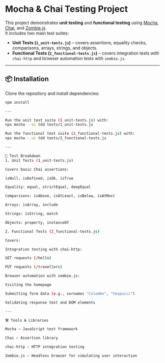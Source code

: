 # Mocha & Chai Testing Project

This project demonstrates **unit testing** and **functional testing** using [Mocha](https://mochajs.org/), [Chai](https://www.chaijs.com/), and [Zombie.js](https://github.com/assaf/zombie).  
It includes two main test suites:  

- **Unit Tests (`1_unit-tests.js`)** – covers assertions, equality checks, comparisons, arrays, strings, and objects.  
- **Functional Tests (`2_functional-tests.js`)** – covers integration tests with `chai-http` and browser automation tests with `zombie.js`.  

---

## 📦 Installation

Clone the repository and install dependencies:

```bash
npm install

---

Run the unit test suite (1_unit-tests.js) with:
npx mocha --ui tdd tests/1_unit-tests.js

Run the functional test suite (2_functional-tests.js) with:
npx mocha --ui tdd tests/2_functional-tests.js

---

🧪 Test Breakdown
1. Unit Tests (1_unit-tests.js)

Covers basic Chai assertions:

isNull, isDefined, isOk, isTrue

Equality: equal, strictEqual, deepEqual

Comparisons: isAbove, isAtLeast, isBelow, isAtMost

Arrays: isArray, include

Strings: isString, match

Objects: property, instanceOf

2. Functional Tests (2_functional-tests.js)

Covers:

Integration testing with chai-http:

GET requests (/hello)

PUT requests (/travellers)

Browser automation with zombie.js:

Visiting the homepage

Submitting form data (e.g., surnames "Colombo", "Vespucci")

Validating response text and DOM elements

---

🛠️ Tools & Libraries

Mocha – JavaScript test framework

Chai – Assertion library

chai-http – HTTP integration testing

Zombie.js – Headless browser for simulating user interaction
